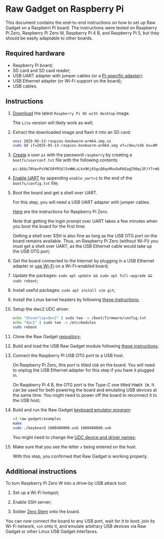 Raw Gadget on Raspberry Pi
==========================

This document contains the end-to-end instructions on how to set up Raw Gadget on a Raspberri Pi board.
The instructions were tested on Raspberry Pi Zero, Raspberry Pi Zero W, Raspberry Pi 4 B, and Raspberry Pi 5, but they should be easily adaptable to other boards.


## Required hardware

- Raspberry Pi board;
- SD card and SD card reader;
- USB UART adapter with jumper cables (or a [Pi-specific adapter](https://8086.net/products#80860010));
- USB Ethernet adapter (or Wi-Fi support on the board);
- USB cables.


## Instructions

1. [Download](https://www.raspberrypi.com/software/operating-systems/) the latest `Raspberry Pi OS with desktop` image.

    The `Lite` version will likely work as well;

2. Extract the downloaded image and flash it into an SD card:

    ``` bash
    unxz 2025-05-13-raspios-bookworm-arm64.img.xz
    sudo dd if=2025-05-13-raspios-bookworm-arm64.img of=/dev/sdb bs=4M conv=fsync
    ```

3. [Create](https://forums.raspberrypi.com/viewtopic.php?t=333248&p=1994926#p1994926) a user `pi` with the password `raspberry` by creating a `bootfs/userconf.txt` file with the following contents:

   ```
   pi:$6$c70VpvPsVNCG0YR5$l5vWWLsLko9Kj65gcQ8qvMkuOoRkEagI90qi3F/Y7rm8eNYZHW8CY6BOIKwMH7a3YYzZYL90zf304cAHLFaZE0
   ```

4. [Enable UART](https://www.raspberrypi.com/documentation/computers/config_txt.html#enable_uart) by appending `enable_uart=1` to the end of the `bootfs/config.txt` file;

5. Boot the board and get a shell over UART.

    For this step, you will need a USB UART adapter with jumper cables.

    [Here](https://learn.adafruit.com/raspberry-pi-zero-creation/give-it-life) are the instructions for Raspberry Pi Zero.

    Note that getting the login prompt over UART takes a few minutes when you boot the board for the first time.

    Getting a shell over SSH is also fine as long as the USB OTG port on the board remains available.
    Thus, on Raspberry Pi Zero (without Wi-Fi) you must get a shell over UART, as the USB Ethernet cable would take up the USB OTG port;

6. Get the board connected to the Internet by plugging in a USB Ethernet adapter or [use Wi-Fi](https://www.raspberrypi.com/documentation/computers/configuration.html#connect-to-a-wireless-network-2) on a Wi-Fi–enabled board;

7. Update the packages: `sudo apt update && sudo apt full-upgrade && sudo reboot`;

8. Install useful packages: `sudo apt install vim git`;

9. Install the Linux kernel headers by following [these instructions](https://www.raspberrypi.com/documentation/computers/linux_kernel.html#kernel-headers);

10. Setup the dwc2 UDC driver:

    ``` bash
    echo "dtoverlay=dwc2" | sudo tee -a /boot/firmware/config.txt
    echo "dwc2" | sudo tee -a /etc/modules
    sudo reboot
    ```

11. Clone the Raw Gadget [repository](https://github.com/xairy/raw-gadget);

12. Build and load the USB Raw Gadget module following [these instructions](/raw_gadget);

13. Connect the Raspberry Pi USB OTG port to a USB host.

    On Raspberry Pi Zero, this port is titled `USB` on the board.
    You will need to unplug the USB Ethernet adapter for this step if you have it plugged in.

    On Raspberry Pi 4 B, the OTG port is the Type-C one titled `POWER IN`.
    It can be used for both powering the board and emulating USB devices at the same time.
    You might need to power off the board to reconnect it to the USB host;

14. Build and run the Raw Gadget [keyboard emulator program](/examples):

    ``` bash
    cd raw-gadget/examples
    make
    sudo ./keyboard 1000480000.usb 1000480000.usb
    ```

    You might need to change the [UDC device and driver names](/README.md#usb-device-controllers);

15. Make sure that you see the letter `x` being entered on the host.

    With this step, you confirmed that Raw Gadget is working properly.


## Additional instructions

To turn Raspberry Pi Zero W into a drive-by USB attack tool:

1. Set up a Wi-Fi hotspot;

2. Enable SSH server;

3. Solder [Zero Stem](https://zerostem.io/) onto the board.

You can now connect the board to any USB port, wait for it to boot, join its Wi-Fi network, `ssh` onto it, and emulate arbitrary USB devices via Raw Gadget or other Linux USB Gadget interfaces.
